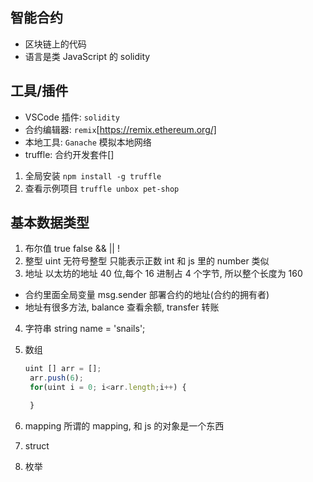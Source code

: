 ## 智能合约

- 区块链上的代码
- 语言是类 JavaScript 的 solidity

## 工具/插件

- VSCode 插件: `solidity`
- 合约编辑器: `remix`[https://remix.ethereum.org/]
- 本地工具: `Ganache` 模拟本地网络
- truffle: 合约开发套件[]

1. 全局安装 `npm install -g truffle`
2. 查看示例项目 `truffle unbox pet-shop`

## 基本数据类型

1. 布尔值
   true false
   && || !
2. 整型
   uint 无符号整型 只能表示正数
   int 和 js 里的 number 类似
3. 地址
   以太坊的地址 40 位,每个 16 进制占 4 个字节, 所以整个长度为 160

- 合约里面全局变量 msg.sender 部署合约的地址(合约的拥有者)
- 地址有很多方法, balance 查看余额, transfer 转账

4. 字符串
   string name = 'snails';
5. 数组

   ```js
   uint [] arr = [];
    arr.push(6);
    for(uint i = 0; i<arr.length;i++) {

    }
   ```

6. mapping
   所谓的 mapping, 和 js 的对象是一个东西

7. struct
8. 枚举
